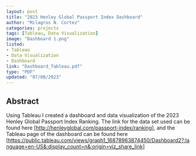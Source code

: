 ```yaml
---
layout: post
title: "2023 Henley Global Passport Index Dashboard"
author: "Milagros N. Cortez"
categories: projects
tags: [Tableau, Data Visualization]
image: "Dashboard 1.png"
listed:
- Tableau
- Data Visualization
- Dashboard
link: "Dashboard_Tableau.pdf"
type: "PDF"
updated: "07/08/2023"
---
```

## Abstract

Using Tableau I created a dashboard and data visualization of the 2023 Henley Global Passport Index Ranking. The link for the data set used can be found here [http://henleyglobal.com/passport-index/ranking], and the Tableau page of the dashboard can be found here [https://public.tableau.com/views/graph1_16878963874450/Dashboard2?:language=en-US&:display_count=n&:origin=viz_share_link]
